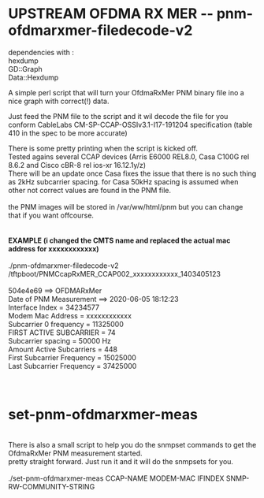 # UPSTREAM OFDMA RX MER -- pnm-ofdmarxmer-filedecode-v2

dependencies with :<br>
hexdump<br>
GD::Graph<br>
Data::Hexdump<br>

A simple perl script that will turn your OfdmaRxMer PNM binary file ino a nice graph with correct(!) data.<br>
 
Just feed the PNM file to the script and it wil decode the file for you conform CableLabs CM-SP-CCAP-OSSIv3.1-I17-191204 specification (table 410 in the spec to be more accurate)<br>

There is some pretty printing when the script is kicked off.<br>
Tested agains several CCAP devices (Arris E6000 REL8.0, Casa C100G rel 8.6.2 and Cisco cBR-8 rel ios-xr 16.12.1y/z)<br>
There will be an update once Casa fixes the issue that there is no such thing as 2kHz subcarrier spacing. for Casa 50kHz spacing is assumed when other not correct values are found in the PNM file.<br>
<br>
the PNM images will be stored in /var/ww/html/pnm but you can change that if you want offcourse.<br>
<br>
<br>
<b>EXAMPLE (i changed the CMTS name and replaced the actual mac address for xxxxxxxxxxxx)<br></b>
<br>
./pnm-ofdmarxmer-filedecode-v2 /tftpboot/PNMCcapRxMER_CCAP002_xxxxxxxxxxxx_1403405123<br>
<br>
504e4e69 ==> OFDMARxMer<br>
Date of PNM Measurement ==> 2020-06-05 18:12:23<br>
Interface Index = 34234577<br>
Modem Mac Address = xxxxxxxxxxxx<br>
Subcarrier 0 frequency = 11325000<br>
FIRST ACTIVE SUBCARRIER = 74<br>
Subcarrier spacing = 50000 Hz<br>
Amount Active Subcarriers = 448<br>
First Subcarrier Frequency = 15025000<br>
Last Subcarrier Frequency = 37425000<br>
<br>
<br>
# set-pnm-ofdmarxmer-meas<br>
<br>
There is also a small script to help you do the snmpset commands to get the OfdmaRxMer PNM measurement started.<br>
pretty straight forward. Just run it and it will do the snmpsets for you.<br>
<br>
./set-pnm-ofdmarxmer-meas CCAP-NAME MODEM-MAC IFINDEX SNMP-RW-COMMUNITY-STRING<br>

